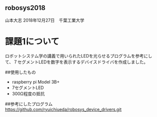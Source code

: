 ## robosys2018

山本大志
2018年12月27日　千葉工業大学

# 課題1について

ロボットシステム学の講義で用いられたLEDを光らせるプログラムを参考にして、７セグメントLEDを数字を表示するデバイスドライバを作成しました。

##使用したもの
* raspberry pi Model 3B+
* 7セグメントLED
* 300Ω程度の抵抗

##参考にしたプログラム
https://github.com/ryuichiueda/robosys_device_drivers.git

